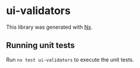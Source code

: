 # ui-validators

This library was generated with [Nx](https://nx.dev).


## Running unit tests

Run `nx test ui-validators` to execute the unit tests.

